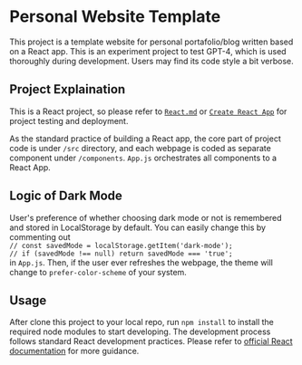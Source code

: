 # Personal Website Template

This project is a template website for personal portafolio/blog written based on a React app. This is an experiment project to test GPT-4, which is used thoroughly during development. Users may find its code style a bit verbose.

## Project Explaination

This is a React project, so please refer to [`React.md`](https://github.com/linhy24/personal-site-template/blob/main/React.md) or [`Create React App`](https://create-react-app.dev/docs/deployment/) for project testing and deployment.

As the standard practice of building a React app, the core part of project code is under `/src` directory, and each webpage is coded as separate component under `/components`. `App.js` orchestrates all components to a React App.

## Logic of Dark Mode

User's preference of whether choosing dark mode or not is remembered and stored in LocalStorage by default. You can easily change this by commenting out\
`// const savedMode = localStorage.getItem('dark-mode');`\
`// if (savedMode !== null) return savedMode === 'true';`\
in `App.js`. Then, if the user ever refreshes the webpage, the theme will change to `prefer-color-scheme` of your system.

## Usage

After clone this project to your local repo, run `npm install` to install the required node modules to start developing. The development process follows standard React development practices. Please refer to [official React documentation](https://react.dev/reference/react) for more guidance.